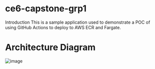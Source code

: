 # ce6-capstone-grp1
Introduction
This is a sample application used to demonstrate a POC of using GitHub Actions to deploy to AWS ECR and Fargate.

# Architecture Diagram

![image](https://github.com/user-attachments/assets/ac446041-38a4-4615-a08f-5942960dacdc)
